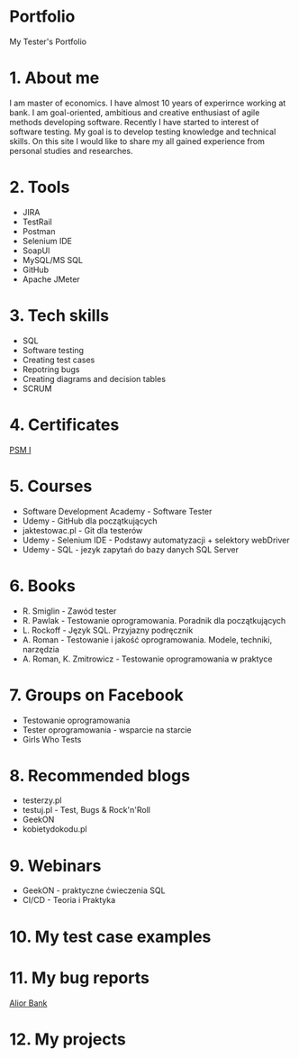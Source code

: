 # Portfolio
My Tester's Portfolio

# 1. About me
I am master of economics. I have almost 10 years of experirnce working at bank. I am goal-oriented, ambitious and creative enthusiast of agile methods developing software.  Recently I have started to interest of software testing. My goal is to develop testing knowledge and technical skills. On this site I would like to share my all gained experience from personal studies and researches.

# 2. Tools
* JIRA
* TestRail
* Postman
* Selenium IDE
* SoapUl
* MySQL/MS SQL
* GitHub
* Apache JMeter

# 3. Tech skills
* SQL
* Software testing
* Creating test cases
* Repotring bugs
* Creating diagrams and decision tables
* SCRUM

# 4. Certificates
[PSM I](https://www.scrum.org/certificates/493831)

# 5. Courses
* Software Development Academy - Software Tester
* Udemy - GitHub dla początkujących
* jaktestowac.pl - Git dla testerów
* Udemy - Selenium IDE - Podstawy automatyzacji + selektory webDriver
* Udemy - SQL - jezyk zapytań do bazy danych SQL Server

# 6. Books
* R. Smiglin - Zawód tester
* R. Pawlak - Testowanie oprogramowania. Poradnik dla początkujących
* L. Rockoff - Język SQL. Przyjazny podręcznik
* A. Roman - Testowanie i jakość oprogramowania. Modele, techniki, narzędzia
* A. Roman, K. Zmitrowicz - Testowanie oprogramowania w praktyce

# 7. Groups on Facebook
* Testowanie oprogramowania
* Tester oprogramowania - wsparcie na starcie
* Girls Who Tests

# 8. Recommended blogs
* testerzy.pl
* testuj.pl - Test, Bugs & Rock'n'Roll
* GeekON
* kobietydokodu.pl

# 9. Webinars
* GeekON - praktyczne ćwieczenia SQL
* CI/CD - Teoria i Praktyka

# 10. My test case examples

# 11. My bug reports
[Alior Bank](https://drive.google.com/drive/folders/1txZGyUDSJ2ld5uk5xJf6tn6K76ejNnGt)

# 12. My projects
